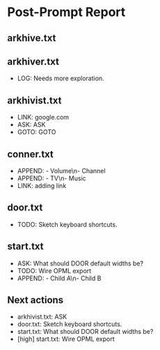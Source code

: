 # Post-Prompt Report

## arkhive.txt

## arkhiver.txt
- LOG: Needs more exploration.

## arkhivist.txt
- LINK: google.com
- ASK: ASK
- GOTO: GOTO

## conner.txt
- APPEND: - Volume\\n- Channel
- APPEND: - TV\\n- Music
- LINK: adding link

## door.txt
- TODO: Sketch keyboard shortcuts.

## start.txt
- ASK: What should DOOR default widths be?
- TODO: Wire OPML export
- APPEND: - Child A\\n- Child B

## Next actions
- arkhivist.txt: ASK
- door.txt: Sketch keyboard shortcuts.
- start.txt: What should DOOR default widths be?
- [high] start.txt: Wire OPML export